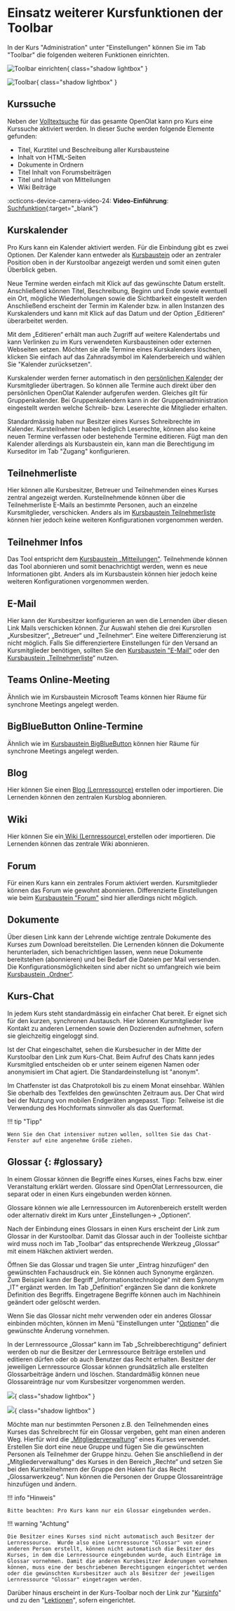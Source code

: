 # Einsatz weiterer Kursfunktionen der Toolbar

In der Kurs "Administration" unter "Einstellungen" können Sie im Tab "Toolbar" die folgenden weiteren Funktionen einrichten.

![Toolbar einrichten](assets/Toolbar_154.png){ class="shadow lightbox" }

![Toolbar](assets/Toolbar15a.png){ class="shadow lightbox" }

## Kurssuche

Neben der [Volltextsuche](../basic_concepts/Full_Text_Search.de.md) für das gesamte OpenOlat kann pro Kurs eine Kurssuche aktiviert werden. In dieser Suche werden folgende Elemente gefunden:

* Titel, Kurztitel und Beschreibung aller Kursbausteine
* Inhalt von HTML-Seiten
* Dokumente in Ordnern
* Titel Inhalt von Forumsbeiträgen
* Titel und Inhalt von Mitteilungen
* Wiki Beiträge

:octicons-device-camera-video-24: **Video-Einführung**: [Suchfunktion](<https://www.youtube.com/embed/GlUCyVl11ic>){:target="_blank”}

## Kurskalender

Pro Kurs kann ein Kalender aktiviert werden. Für die Einbindung gibt es zwei Optionen. Der Kalender kann entweder als [Kursbaustein](../learningresources/Administration_and_Organisation.de.md) oder an zentraler Position oben in der Kurstoolbar angezeigt werden und somit einen guten Überblick geben.

Neue Termine werden einfach mit Klick auf das gewünschte Datum erstellt. Anschließend können Titel, Beschreibung, Beginn und Ende sowie eventuell ein Ort, mögliche Wiederholungen sowie die Sichtbarkeit eingestellt werden Anschließend erscheint der Termin im Kalender bzw. in allen Instanzen des Kurskalenders und kann mit Klick auf das Datum und der Option „Editieren“ überarbeitet werden.

Mit dem „Editieren“ erhält man auch Zugriff auf weitere Kalendertabs und kann Verlinken zu im Kurs verwendeten Kursbausteinen oder externen Webseiten setzen. Möchten sie alle Termine eines Kurskalenders löschen, klicken Sie einfach auf das Zahnradsymbol im Kalenderbereich und wählen Sie "Kalender zurücksetzen".

Kurskalender werden ferner automatisch in den [persönlichen Kalender](../personal_menu/Calendar.de.md) der Kursmitglieder übertragen. So können alle Termine auch direkt über den persönlichen OpenOlat Kalender aufgerufen werden. Gleiches gilt für Gruppenkalender. Bei Gruppenkalendern kann in der Gruppenadministration eingestellt werden welche Schreib- bzw. Leserechte die Mitglieder erhalten.

Standardmässig haben nur Besitzer eines Kurses Schreibrechte im Kalender. Kursteilnehmer haben lediglich Leserechte, können also keine neuen Termine verfassen oder bestehende Termine editieren. Fügt man den Kalender allerdings als Kursbaustein ein, kann man die Berechtigung im Kurseditor im Tab "Zugang" konfigurieren.

## Teilnehmerliste

Hier können alle Kursbesitzer, Betreuer und Teilnehmenden eines Kurses zentral angezeigt werden. Kursteilnehmende können über die Teilnehmerliste E-Mails an bestimmte Personen, auch an einzelne Kursmitglieder, verschicken. Anders als im [Kursbaustein Teilnehmerliste](../learningresources/Course_Elements.de.md) können hier jedoch keine weiteren Konfigurationen vorgenommen werden.  

## Teilnehmer Infos

Das Tool entspricht dem [Kursbaustein „Mitteilungen"](../learningresources/Administration_and_Organisation.de.md). Teilnehmende können das Tool abonnieren und somit benachrichtigt werden, wenn es neue Informationen gibt. Anders als im Kursbaustein können hier jedoch keine weiteren Konfigurationen vorgenommen werden.  

## E-Mail

Hier kann der Kursbesitzer konfigurieren an wen die Lernenden über diesen Link Mails verschicken können. Zur Auswahl stehen die drei Kursrollen „Kursbesitzer“, „Betreuer“ und „Teilnehmer“. Eine weitere Differenzierung ist nicht möglich. Falls Sie differenziertere Einstellungen für den Versand an Kursmitglieder benötigen, sollten Sie den [Kursbaustein "E-Mail"](../learningresources/Administration_and_Organisation.de.md#mail) oder den [Kursbaustein „Teilnehmerliste](../learningresources/Communication_and_Collaboration.md)“ nutzen.

## Teams Online-Meeting

Ähnlich wie im Kursbaustein Microsoft Teams können hier Räume für synchrone Meetings angelegt werden.

## BigBlueButton Online-Termine

Ähnlich wie im [Kursbaustein BigBlueButton](../learningresources/Course_element_BigBlueButton.de.md) können hier Räume für synchrone Meetings angelegt werden.

## Blog

Hier können Sie einen [Blog (Lernressource)](../learningresources/Blog.de.md) erstellen oder importieren. Die Lernenden können den zentralen Kursblog abonnieren.

## Wiki

Hier können Sie ein[ Wiki (Lernressource) ](../learningresources/Wiki.de.md) erstellen oder importieren. Die Lernenden können das zentrale Wiki abonnieren.

## Forum

Für einen Kurs kann ein zentrales Forum aktiviert werden. Kursmitglieder können das Forum wie gewohnt abonnieren. Differenzierte Einstellungen wie beim [Kursbaustein "Forum"](../learningresources/Communication_and_Collaboration.de.md) sind hier allerdings nicht möglich.

## Dokumente

Über diesen Link kann der Lehrende wichtige zentrale Dokumente des Kurses zum Download bereitstellen. Die Lernenden können die Dokumente herunterladen, sich benachrichtigen lassen, wenn neue Dokumente bereitstehen (abonnieren) und bei Bedarf die Dateien per Mail versenden. Die Konfigurationsmöglichkeiten sind aber nicht so umfangreich wie beim [Kursbaustein „Ordner"](../learningresources/Course_Element_Folder.md).

## Kurs-Chat

In jedem Kurs steht standardmässig ein einfacher Chat bereit.  Er eignet sich für den kurzen, synchronen Austausch. Hier können Kursmitglieder live Kontakt zu anderen Lernenden sowie den Dozierenden aufnehmen, sofern sie gleichzeitig eingeloggt sind.

Ist der Chat eingeschaltet, sehen die Kursbesucher in der Mitte der Kurstoolbar den Link zum Kurs-Chat. Beim Aufruf des Chats kann jedes Kursmitglied entscheiden ob er unter seinem eigenen Namen oder anonymisiert im Chat agiert. Die Standardeinstellung ist "anonym".

Im Chatfenster ist das Chatprotokoll bis zu einem Monat einsehbar. Wählen Sie oberhalb des Textfeldes den gewünschten Zeitraum aus. Der Chat wird bei der Nutzung von mobilen Endgeräten angepasst. Tipp: Teilweise ist die Verwendung des Hochformats sinnvoller als das Querformat.

!!! tip "Tipp"

    Wenn Sie den Chat intensiver nutzen wollen, sollten Sie das Chat-Fenster auf eine angenehme Größe ziehen.

## Glossar {: #glossary}

In einem Glossar können die Begriffe eines Kurses, eines Fachs bzw. einer Veranstaltung erklärt werden. Glossare sind OpenOlat Lernressourcen, die separat oder in einen Kurs eingebunden werden können.

Glossare können wie alle Lernressourcen im Autorenbereich erstellt werden oder alternativ direkt im Kurs unter „Einstellungen-> „Optionen“.

Nach der Einbindung eines Glossars in einen Kurs erscheint der Link zum Glossar in der Kurstoolbar. Damit das Glossar auch in der Toolleiste sichtbar wird muss noch im Tab „Toolbar“ das entsprechende Werkzeug „Glossar“ mit einem Häkchen aktiviert werden.

Öffnen Sie das Glossar und tragen Sie unter „Eintrag hinzufügen“ den gewünschten Fachausdruck ein. Sie können auch Synonyme ergänzen. Zum Beispiel kann der Begriff „Informationstechnologie“ mit dem Synonym „IT“ ergänzt werden. Im Tab „Definition“ ergänzen Sie dann die konkrete Definition des Begriffs. Eingetragene Begriffe können auch im Nachhinein geändert oder gelöscht werden.

Wenn Sie das Glossar nicht mehr verwenden oder ein anderes Glossar einbinden möchten, können im Menü "Einstellungen unter "[Optionen](../learningresources/Course_Settings.de.md)" die gewünschte Änderung vornehmen.

In der Lernressource „Glossar“ kann im Tab „Schreibberechtigung“ definiert werden ob nur die Besitzer der Lernressource Beiträge erstellen und editieren dürfen oder ob auch Benutzer das Recht erhalten. Besitzer der jeweiligen Lernressource Glossar können grundsätzlich alle erstellten Glossarbeiträge ändern und löschen. Standardmäßig können neue Glossareinträge nur vom Kursbesitzer vorgenommen werden.

![](assets/Glossar_Eintrag.png){ class="shadow lightbox" }

![](assets/Glossar_Schreibberechtigung.png){ class="shadow lightbox" }

Möchte man nur bestimmten Personen z.B. den Teilnehmenden eines Kurses das Schreibrecht für ein Glossar vergeben, geht man einen anderen Weg. Hierfür wird die „[Mitgliederverwaltung](Members_management.de.md)“ eines Kurses verwendet. Erstellen Sie dort eine neue Gruppe und fügen Sie die gewünschten Personen als Teilnehmer der Gruppe hinzu. Gehen Sie anschließend in der „Mitgliederverwaltung“ des Kurses in den Bereich „Rechte“ und setzen Sie bei den Kursteilnehmern der Gruppe den Haken für das Recht „Glossarwerkzeug“. Nun können die Personen der Gruppe Glossareinträge hinzufügen und ändern.

!!! info "Hinweis"

    Bitte beachten: Pro Kurs kann nur ein Glossar eingebunden werden.

!!! warning "Achtung"

    Die Besitzer eines Kurses sind nicht automatisch auch Besitzer der Lernressource.  Wurde also eine Lernressource "Glossar" von einer anderen Person erstellt, können nicht automatisch die Besitzer des Kurses, in dem die Lernressource eingebunden wurde, auch Einträge im Glossar vornehmen. Damit die anderen Kursbesitzer Änderungen vornehmen können, muss eine der beschriebenen Berechtigungen eingerichtet werden oder die gewünschten Kursbesitzer auch als Besitzer der jeweiligen Lernressource "Glossar" eingetragen werden.

Darüber hinaus erscheint in der Kurs-Toolbar noch der Link zur "[Kursinfo](../learningresources/Set_up_info_page.de.md)" und zu den "[Lektionen](../learningresources/Lectures_Teacher_view.de.md)", sofern eingerichtet.
